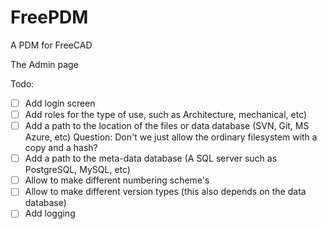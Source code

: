 # FreePDM
A PDM for FreeCAD

The Admin page

Todo:
- [ ] Add login screen
- [ ] Add roles for the type of use, such as Architecture, mechanical, etc) 
- [ ] Add a path to the location of the files or data database (SVN, Git, MS Azure, etc) Question: Don't we just allow the ordinary filesystem with a copy and a hash?
- [ ] Add a path to the meta-data database (A SQL server such as PostgreSQL, MySQL, etc)
- [ ] Allow to make different numbering scheme's
- [ ] Allow to make different version types (this also depends on the data database)
- [ ] Add logging
